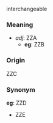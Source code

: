 interchangeable
### Meaning
+ _adj_: ZZA
    + __eg__: ZZB

### Origin

ZZC

### Synonym

__eg__: ZZD

+ ZZE


